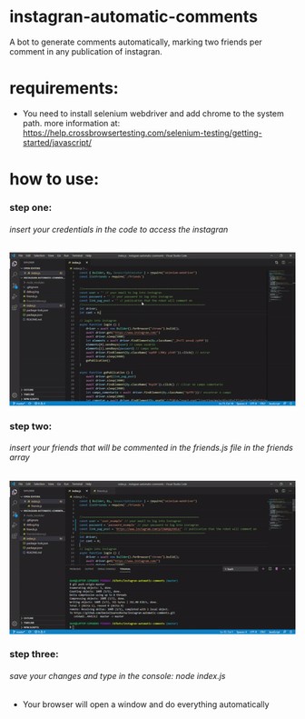 # instagran-automatic-comments
 A bot to generate comments automatically, marking two friends per comment in any publication of instagran.
 
# requirements:
- You need to install selenium webdriver and add chrome to the system path.
more information at: https://help.crossbrowsertesting.com/selenium-testing/getting-started/javascript/

# how to use:
### step one:

###### insert your credentials in the code to access the instagran

![entering credentials](https://github.com/DanielSoaresRocha/instagran-automatic-comments/blob/master/gif1.gif)

### step two:

###### insert your friends that will be commented in the friends.js file in the friends array
![entering friends to array](https://github.com/DanielSoaresRocha/instagran-automatic-comments/blob/master/gif2.gif)

### step three:

###### save your changes and type in the console: node index.js

- Your browser will open a window and do everything automatically

